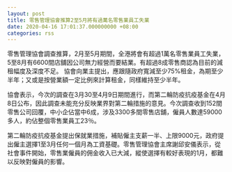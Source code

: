 ```yaml
---
layout: post
title: 零售管理協會推算2至5月將有過萬名零售業員工失業
date: 2020-04-16 17:01:37.000000000 +08:00
categories: rss
---
```


零售管理協會調查推算，2月至5月期間，全港將會有超過1萬名零售業員工失業，5至8月有6600間店舖因公司無力經營而要結業。有超過8成零售商認為目前的減租幅度及深度不足。 協會向業主提出，應跟隨政府寬減至少75%租金，為期至少半年；又或是按營業額一定比例來計算租金，同樣維持至少半年。

協會表示，今次的調查在3月30至4月9日期間進行，而第二輪防疫抗疫基金在4月8日公布，因此調查未能充分反映業界對第二輪措施的意見。今次調查收到152間零售公司回覆，中小企佔當中6成，涉及3300多間零售店舖，僱員人數達59000多人，約佔整個零售業員工23％。

第二輪防疫抗疫基金提出保就業措施，補貼僱主支薪一半、上限9000元，政府提出僱主選擇1至3月任何一個月為工資基礎。零售管理協會主席謝邱安儀表示，從社會事件開始，零售業僱員的佣金收入已大減，縱使選擇有較好表現的1月，都難以反映對僱員的影響。
